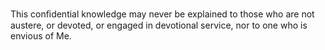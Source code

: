 This conﬁdential knowledge may never be explained to those who are not austere, or devoted, or engaged in devotional service, nor to one who is envious of Me.